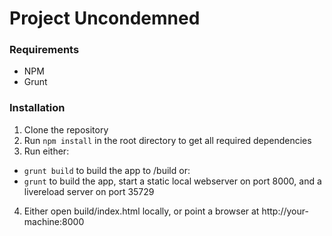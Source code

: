 # Project Uncondemned

### Requirements

 * NPM
 * Grunt

### Installation

1. Clone the repository
2. Run `npm install` in the root directory to get all required dependencies
3. Run either:
  * `grunt build` to build the app to /build or:
  * `grunt` to build the app, start a static local webserver on port 8000, and a livereload server on port 35729
4. Either open build/index.html locally, or point a browser at http://your-machine:8000